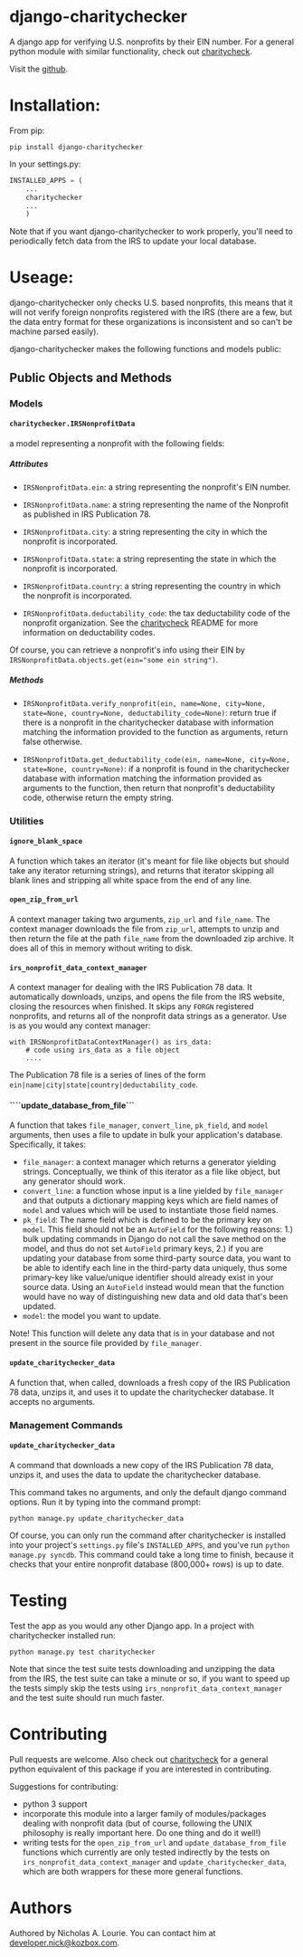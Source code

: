 django-charitychecker
=====================

A django app for verifying U.S. nonprofits by their EIN number. For a general python module with similar functionality, check out [charitycheck](https://github.com/nalourie/charitycheck). 

Visit the [github](https://github.com/nalourie/django-charitychecker). 

# Installation:

From pip:

```
pip install django-charitychecker
```

In your settings.py:

```python
INSTALLED_APPS = (
    ...
    charitychecker
    ...
    )
```

Note that if you want django-charitychecker to work properly, you'll need to periodically fetch data from the IRS to update your local database. 

# Useage:

django-charitychecker only checks U.S. based nonprofits, this means that it will not verify foreign nonprofits registered with the IRS (there are a few, but the data entry format for these organizations is inconsistent and so can't be machine parsed easily).

django-charitychecker makes the following functions and models public:

## Public Objects and Methods

### Models

#### ```charitychecker.IRSNonprofitData``` 

a model representing a nonprofit with the following fields:

##### Attributes

- ```IRSNonprofitData.ein```: a string representing the nonprofit's EIN number.

- ```IRSNonprofitData.name```: a string representing the name of the Nonprofit as published in IRS Publication 78.

- ```IRSNonprofitData.city```: a string representing the city in which the nonprofit is incorporated.

- ```IRSNonprofitData.state```: a string representing the state in which the nonprofit is incorporated.

- ```IRSNonprofitData.country```: a string representing the country in which the nonprofit is incorporated.

- ```IRSNonprofitData.deductability_code```: the tax deductability code of the nonprofit organization. See the [charitycheck](https://github.com/nalourie/charitycheck) README for more information on deductability codes.

Of course, you can retrieve a nonprofit's info using their EIN by ```IRSNonprofitData.objects.get(ein="some ein string")```.

##### Methods

- ```IRSNonprofitData.verify_nonprofit(ein, name=None, city=None, state=None, country=None, deductability_code=None)```: return true if there is a nonprofit in the charitychecker database with information matching the information provided to the function as arguments, return false otherwise.

- ```IRSNonprofitData.get_deductability_code(ein, name=None, city=None, state=None, country=None)```: if a nonprofit is found in the charitychecker database with information matching the information provided as arguments to the function, then return that nonprofit's deductability code, otherwise return the empty string.

### Utilities

#### ```ignore_blank_space```

A function which takes an iterator (it's meant for file like objects but should take any iterator returning strings), and returns that iterator skipping all blank lines and stripping all white space from the end of any line.

#### ```open_zip_from_url```

A context manager taking two arguments, ```zip_url``` and ```file_name```. The context manager downloads the file from ```zip_url```, attempts to unzip and then return the file at the path ```file_name``` from the downloaded zip archive. It does all of this in memory without writing to disk.

#### ```irs_nonprofit_data_context_manager```

A context manager for dealing with the IRS Publication 78 data. It automatically downloads, unzips, and opens the file from the IRS website, closing the resources when finished. It skips any ```FORGN``` registered nonprofits, and returns all of the nonprofit data strings as a generator. Use is as you would any context manager:

```
with IRSNonprofitDataContextManager() as irs_data:
    # code using irs_data as a file object
    .... 
```

The Publication 78 file is a series of lines of the form ```ein|name|city|state|country|deductability_code```.

#### ````update_database_from_file```

A function that takes ```file_manager```, ```convert_line```, ```pk_field```, and ```model``` arguments, then uses a file to update in bulk your application's database. Specifically, it takes:

- ```file_manager```: a context manager which returns a generator yielding strings. Conceptually, we think of this iterator as a file like object, but any generator should work.
- ```convert_line```: a function whose input is a line yielded by ```file_manager``` and that outputs a dictionary mapping keys which are field names of ```model``` and values which will be used to instantiate those field names.
- ```pk_field```: The name field which is defined to be the primary key on ```model```. This field should not be an ```AutoField``` for the following reasons: 1.) bulk updating commands in Django do not call the save method on the model, and thus do not set ```AutoField``` primary keys, 2.) if you are updating your database from some third-party source data, you want to be able to identify each line in the third-party data uniquely, thus some primary-key like value/unique identifier should already exist in your source data. Using an ```AutoField``` instead would mean that the function would have no way of distinguishing new data and old data that's been updated.
- ```model```: the model you want to update.

Note! This function will delete any data that is in your database and not present in the source file provided by ```file_manager```.

#### ```update_charitychecker_data```

A function that, when called, downloads a fresh copy of the IRS Publication 78 data, unzips it, and uses it to update the charitychecker database. It accepts no arguments.

### Management Commands

#### ```update_charitychecker_data```

A command that downloads a new copy of the IRS Publication 78 data, unzips it, and uses the data to update the charitychecker database.

This command takes no arguments, and only the default django command options. Run it by typing into the command prompt:

```python manage.py update_charitychecker_data```

Of course, you can only run the command after charitychecker is installed into your project's ```settings.py``` file's ```INSTALLED_APPS```, and you've run ```python manage.py syncdb```. This command could take a long time to finish, because it checks that your entire nonprofit database (800,000+ rows) is up to date.

# Testing

Test the app as you would any other Django app. In a project with charitychecker installed run:

```
python manage.py test charitychecker
```

Note that since the test suite tests downloading and unzipping the data from the IRS, the test suite can take a minute or so, if you want to speed up the tests simply skip the tests using ```irs_nonprofit_data_context_manager``` and the test suite should run much faster.

# Contributing 

Pull requests are welcome. Also check out [charitycheck](https://github.com/nalourie/charitycheck) for a general python equivalent of this package if you are interested in contributing.

Suggestions for contributing:
- python 3 support
- incorporate this module into a larger family of modules/packages dealing with nonprofit data (but of course, following the UNIX philosophy is really important here. Do one thing and do it well!)
- writing tests for the ```open_zip_from_url``` and ```update_database_from_file``` functions which currently are only tested indirectly by the tests on ```irs_nonprofit_data_context_manager``` and ```update_charitychecker_data```, which are both wrappers for these more general functions.

# Authors

Authored by Nicholas A. Lourie. You can contact him at developer.nick@kozbox.com.